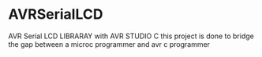 # AVRSerialLCD
AVR Serial LCD LIBRARAY with AVR STUDIO C
this project is done to bridge the gap between a microc programmer and avr c programmer
